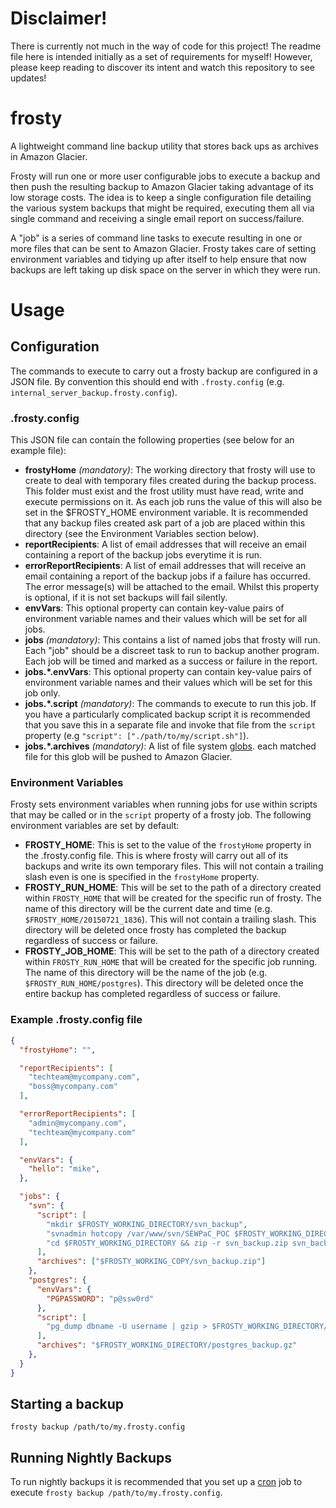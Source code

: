 # Disclaimer!

There is currently not much in the way of code for this project! The readme file here is intended initially as a set of requirements for myself! However, please keep reading to discover its intent and watch this repository to see updates!

# frosty
A lightweight command line backup utility that stores back ups as archives in Amazon Glacier.

Frosty will run one or more user configurable jobs to execute a backup and then push the resulting  backup to Amazon Glacier taking advantage of its low storage costs. The idea is to keep a single configuration file detailing the various system backups that might be required, executing them all via single command and receiving a single email report on success/failure.

A "job" is a series of command line tasks to execute resulting in one or more files that can be sent to Amazon Glacier. Frosty takes care of setting environment variables and tidying up after itself to help ensure that now backups are left taking up disk space on the server in which they were run.

# Usage

## Configuration

The commands to execute to carry out a frosty backup are configured in a JSON file. By convention this should end with `.frosty.config` (e.g. `internal_server_backup.frosty.config`).

### .frosty.config

This JSON file can contain the following properties (see below for an example file):

- **frostyHome** *(mandatory)*: The working directory that frosty will use to create to deal with temporary files created during the backup process. This folder must exist and the frost utility must have read, write and execute permissions on it. As each job runs the value of this will also be set in the $FROSTY_HOME environment variable. It is recommended that any backup files created ask part of a job are placed within this directory (see the Environment Variables section below).
- **reportRecipients**: A list of email addresses that will receive an email containing a report of the backup jobs everytime it is run.
- **errorReportRecipients**: A list of email addresses that will receive an email containing a report of the backup jobs if a failure has occurred. The error message(s) will be attached to the email. Whilst this property is optional, if it is not set backups will fail silently.
- **envVars**: This optional property can contain key-value pairs of environment variable names and their values which will be set for all jobs.
- **jobs** *(mandatory)*: This contains a list of named jobs that frosty will run. Each "job" should be a discreet task to run to backup another program. Each job will be timed and marked as a success or failure in the report.
- **jobs.*.envVars**: This optional property can contain key-value pairs of environment variable names and their values which will be set for this job only.
- **jobs.*.script** *(mandatory)*: The commands to execute to run this job. If you have a particularly complicated backup script it is recommended that you save this in a separate file and invoke that file from the `script` property (e.g `"script": ["./path/to/my/script.sh"]`).
- **jobs.*.archives** *(mandatory)*: A list of file system [globs](https://en.wikipedia.org/wiki/Glob_(programming)). each matched file for this glob will be pushed to Amazon Glacier.

### Environment Variables

Frosty sets environment variables when running jobs for use within scripts that may be called or in the `script` property of a frosty job. The following environment variables are set by default:

- **FROSTY_HOME**: This is set to the value of the `frostyHome` property in the .frosty.config file. This is where frosty will carry out all of its backups and write its own temporary files. This will not contain a trailing slash even is one is specified in the `frostyHome` property.
- **FROSTY_RUN_HOME**: This will be set to the path of a directory created within `FROSTY_HOME` that will be created for the specific run of frosty. The name of this directory will be the current date and time (e.g. `$FROSTY_HOME/20150721_1836`). This will not contain a trailing slash. This directory will be deleted once frosty has completed the backup regardless of success or failure.
- **FROSTY_JOB_HOME**: This will be set to the path of a directory created within `FROSTY_RUN_HOME` that will be created for the specific job running. The name of this directory will be the name of the job (e.g. `$FROSTY_RUN_HOME/postgres`). This directory will be deleted once the entire backup has completed regardless of success or failure.

### Example .frosty.config file

```json
{
  "frostyHome": "",

  "reportRecipients": [
    "techteam@mycompany.com",
    "boss@mycompany.com"
  ],

  "errorReportRecipients": [
    "admin@mycompany.com",
    "techteam@mycompany.com"
  ],

  "envVars": {
    "hello": "mike",
  },

  "jobs": {
    "svn": {
      "script": [
        "mkdir $FROSTY_WORKING_DIRECTORY/svn_backup",
        "svnadmin hotcopy /var/www/svn/SEWPaC_POC $FROSTY_WORKING_DIRECTORY/svn_backup --clean-logs",
        "cd $FROSTY_WORKING_DIRECTORY && zip -r svn_backup.zip svn_backup"
      ],
      "archives": ["$FROSTY_WORKING_COPY/svn_backup.zip"]
    },
    "postgres": {
      "envVars": {
        "PGPASSWORD": "p@ssw0rd"
      },
      "script": [
        "pg_dump dbname -U username | gzip > $FROSTY_WORKING_DIRECTORY/postgres_backup.gz"
      ],
      "archives": "$FROSTY_WORKING_DIRECTORY/postgres_backup.gz"
    },
  }
}
```

## Starting a backup
`frosty backup /path/to/my.frosty.config`

## Running Nightly Backups
To run nightly backups it is recommended that you set up a [cron](https://en.wikipedia.org/wiki/Cron) job to execute `frosty backup /path/to/my.frosty.config`.
